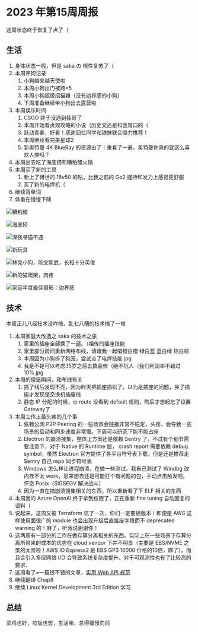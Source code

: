# 2023 年第15周周报

这周状态终于恢复了点了（

## 生活

1. 身体状态一般，但是 saka の 根性复苏了（
2. 本周养狗记录
    1. 小狗越来越天使啦
    2. 本周小狗出门被跨*5
    3. 本周小狗超级招猫嫌（没有边界感的小狗）
    4. 下周准备继续带小狗出去露营啦
3. 本周娱乐时间
    1. CSGO 终于没遇到挂哥了
    2. 本周开始看贞观攻略的小说（历史文还是和我胃口的（
    3. 跃动青春，好看！感谢回忆同学和铁妹联合强力推荐！
    4. 本周继续看完美星球2
    5. 新奥特曼 4K BlueRay 的资源出了！重看了一遍，奥特曼你真的就这么喜欢人类吗？
4. 本周出去吃了海底捞和糟粕醋火锅
5. 本周买了新的工具
    1. 新上了博世的 18v50 的钻，比我之前的 Go2 握持和发力上感觉更舒服
    2. 买了新的电焊机（
6. 继续背单词
7. 体重在慢慢下降

![糟粕醋](https://user-images.githubusercontent.com/7054676/232326036-4a220f64-9726-4c87-861b-5940dc5d55a4.jpg)

![海底捞](https://user-images.githubusercontent.com/7054676/232326049-4bb2a3bd-4a87-4c81-93b5-a6f47fc49cf2.jpg)

![深夜寻猫不遇](https://user-images.githubusercontent.com/7054676/232326069-495ca890-0f18-4f01-bdd5-6fa2c91673d4.jpg)

![新玩具](https://user-images.githubusercontent.com/7054676/232326090-f3c0684d-b303-4bb3-a4fd-a811d64913d4.jpg)

![林克小狗，能文能武，长相十分英俊](https://user-images.githubusercontent.com/7054676/232326110-efdbfa98-251d-450a-962a-84d9d146a24d.jpg)

![新的猫爬架，肉疼](https://user-images.githubusercontent.com/7054676/232326134-053013dd-20e0-4fab-92d6-1b6b14dc5f7d.jpg)

![家庭年度最佳摄影：边界感](https://user-images.githubusercontent.com/7054676/232326153-24398840-be57-4cff-8185-892735e0398c.jpg)


## 技术

本周正儿八经技术没咋搞，乱七八糟的技术搞了一堆

1. 本周家庭大改造之 saka 的技术之旅
    1. 家里的插座全部换了一遍。（祖传的插座技能
    2. 家里部分房间重新网络布线，请跟我一起唱橙白橙 绿白蓝 蓝白绿 棕白棕
    3. 本周因为小狗拆了狗笼，尝试点了电焊技能.jpg
    4. 我是不是可以考虑35岁之后去搞装修（绝不坑人（我们利润率不超过 10%.jpg
2. 本周的傻逼瞬间，和布线有关
    1. 插了线后发现不亮，因为昨天把插座插松了，以为是插座的问题，换了插座才发现是交换机插座线
    2. 静态 IP 分配的时候，ip route 没看到 default 规则，然后才想起忘了设置 Gateway了
3. 本周工作上最头疼的几个事
    1. 依赖公网 P2P Peering 的一些场景会链接非常不稳定，头疼，会导致一些场景的启动和同步速度非常慢。下周可以研究下能不能占座
    2. Electron 的崩溃搜集，整体上方案还是依赖 Sentry 了。不过有个细节需要注意下，对于 Native 的 Runtime 层， crash report 需要依赖 debug symbol，虽然 Electron 官方提供了各平台符号表下载，但是还是推荐走 Sentry 自己 repo 同步符号表
    3. Windows 怎么样让进程崩溃，在做一些测试。我自己测试了 Windbg 改内存不太 work，思来想去还是可能打个有问题的包，手动点击触发吧。怀恋 Posix（SIGSEGV 解决战斗）
    4. 因为一直在搞崩溃搜集相关的东西，所以重新看了下 ELF 相关的东西
4. 本周我的 Azure OpenAI 终于拿到权限了，正在重新 fine tuning 自动回复的语料（
5. 说起来，这周又被 Terraform 坑了一次，你们一定要锁版本！即便是 AWS 这样使用面很广的 module 也会出现升级后直接废字段而不 deprecated warning 的！麻了，听我说谢谢你！
6. 这两周有一部分的工作在做存算分离相关的东西。实际上在一些场景下存算分离所带来的成本的优势在 cloud vendor 下并不明显（主要是 EBS/NVME 之类的太贵啦！AWS IO Express2 是 EBS GP3 16000 价格的10倍，麻了）。而且会引入多层网络 I/O 会导致系统复杂度提升。对于可观测性也有了比较高的要求、
7. 这周看了=一篇很不错的文章，[实用 Web API 规范](https://blog.alswl.com/2023/04/web-api-guidelines/)
8. 继续翻译 Chap8
9. 继续 Linux Kernel Development 3rd Edition 学习

## 总结

菜鸡也好，垃圾也罢，生活嘛，总得缓慢向前